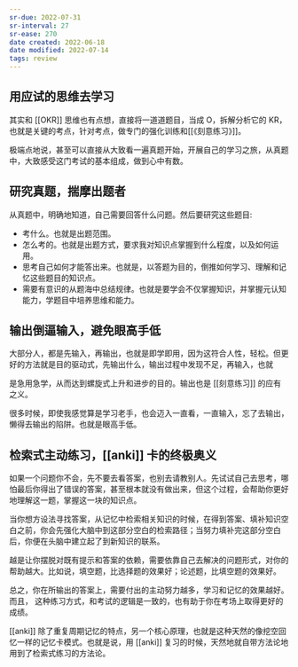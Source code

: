 ```yaml
---
sr-due: 2022-07-31
sr-interval: 27
sr-ease: 270
date created: 2022-06-18
date modified: 2022-07-14
tags: review
---
```


## 用应试的思维去学习

其实和 [[OKR]] 思维也有点想，直接将一道道题目，当成 O，拆解分析它的 KR，也就是关键的考点，针对考点，做专门的强化训练和[[《刻意练习》]]。

极端点地说，甚至可以直接从大致看一遍真题开始，开展自己的学习之旅，从真题中，大致感受这门考试的基本组成，做到心中有数。

## 研究真题，揣摩出题者

从真题中，明确地知道，自己需要回答什么问题。然后要研究这些题目:

- 考什么。也就是出题范围。
- 怎么考的。也就是出题方式，要求我对知识点掌握到什么程度，以及如何运用。
- 思考自己如何才能答出来。也就是，以答题为目的，倒推如何学习、理解和记忆这些题目的知识点。
- 需要有意识的从题海中总结规律。也就是要学会不仅掌握知识，并掌握元认知能力，学题目中培养思维和能力。

## 输出倒逼输入，避免眼高手低

大部分人，都是先输入，再输出，也就是即学即用，因为这符合人性，轻松。但更好的方法就是目的驱动式，先输出什么，输出过程中发现不足，再输入，也就

是急用急学，从而达到螺旋式上升和进步的目的。输出也是 [[刻意练习]] 的应有之义。

很多时候，即使我感觉算是学习老手，也会迈入一直看，一直输入，忘了去输出，懒得去输出的陷阱。也就是眼高手低。

## 检索式主动练习，[[anki]] 卡的终极奥义

如果一个问题你不会，先不要去看答案，也别去请教别人。先试试自己去思考，哪怕最后你得出了错误的答案，甚至根本就没有做出来，但这个过程，会帮助你更好地理解这一题，掌握这一块的知识点。

当你想方设法寻找答案，从记忆中检索相关知识的时候，在得到答案、填补知识空白之前，你会先强化大脑中到这部分空白的检索路径；当努力填补完这部分空白后，你便在头脑中建立起了到新知识的联系。

越是让你摆脱对既有提示和答案的依赖，需要依靠自己去解决的问题形式，对你的帮助越大。比如说，填空题，比选择题的效果好；论述题，比填空题的效果好。

总之，你在所输出的答案上，需要付出的主动努力越多，学习和记忆的效果越好。而且， 这种练习方式，和考试的逻辑是一致的，也有助于你在考场上取得更好的成绩。

[[anki]] 除了重复周期记忆的特点，另一个核心原理，也就是这种天然的像挖空回忆一样的记忆卡模式。也就是说，用 [[anki]] 复习的时候，天然地就自带方法论地用到了检索式练习的方法论。
